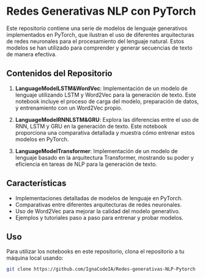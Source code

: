 # Redes Generativas NLP con PyTorch

Este repositorio contiene una serie de modelos de lenguaje generativos implementados en PyTorch, que ilustran el uso de diferentes arquitecturas de redes neuronales para el procesamiento del lenguaje natural. Estos modelos se han utilizado para comprender y generar secuencias de texto de manera efectiva.

## Contenidos del Repositorio

1. **LanguageModelLSTM&WordVec**: Implementación de un modelo de lenguaje utilizando LSTM y Word2Vec para la generación de texto. Este notebook incluye el proceso de carga del modelo, preparación de datos, y entrenamiento con un Word2Vec propio.

2. **LanguageModelRNNLSTM&GRU**: Explora las diferencias entre el uso de RNN, LSTM y GRU en la generación de texto. Este notebook proporciona una comparativa detallada y muestra cómo entrenar estos modelos en PyTorch.

3. **LanguageModelTransformer**: Implementación de un modelo de lenguaje basado en la arquitectura Transformer, mostrando su poder y eficiencia en tareas de NLP para la generación de texto.

## Características

- Implementaciones detalladas de modelos de lenguaje en PyTorch.
- Comparativas entre diferentes arquitecturas de redes neuronales.
- Uso de Word2Vec para mejorar la calidad del modelo generativo.
- Ejemplos y tutoriales paso a paso para entrenar y probar modelos.

## Uso

Para utilizar los notebooks en este repositorio, clona el repositorio a tu máquina local usando:

```bash
git clone https://github.com/IgnaCodeIA/Redes-generativas-NLP-Pytorch
